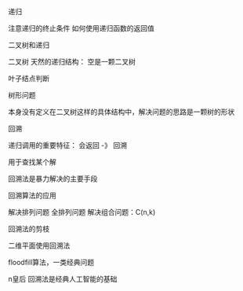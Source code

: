 递归

注意递归的终止条件
如何使用递归函数的返回值

二叉树和递归

二叉树 天然的递归结构： 空是一颗二叉树

叶子结点判断


树形问题

本身没有定义在二叉树这样的具体结构中，解决问题的思路是一颗树的形状

回溯

递归调用的重要特征： 会返回 -》 回溯

用于查找某个解

回溯法是暴力解决的主要手段

回溯算法的应用

解决排列问题
全排列问题
解决组合问题：C(n,k)

回溯法的剪枝

二维平面使用回溯法

floodfill算法，一类经典问题

n皇后
回溯法是经典人工智能的基础
